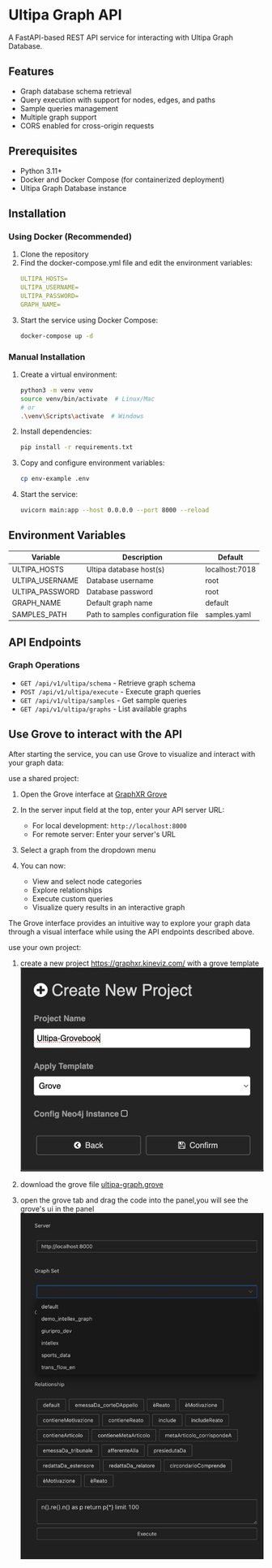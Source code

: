 # Ultipa Graph API

A FastAPI-based REST API service for interacting with Ultipa Graph Database.

## Features

- Graph database schema retrieval
- Query execution with support for nodes, edges, and paths
- Sample queries management
- Multiple graph support
- CORS enabled for cross-origin requests

## Prerequisites

- Python 3.11+
- Docker and Docker Compose (for containerized deployment)
- Ultipa Graph Database instance

## Installation

### Using Docker (Recommended)

1. Clone the repository
2. Find the docker-compose.yml file and edit the environment variables:
   ```yaml
   ULTIPA_HOSTS=
   ULTIPA_USERNAME=
   ULTIPA_PASSWORD=
   GRAPH_NAME=
   ```
3. Start the service using Docker Compose:
   ```bash
   docker-compose up -d
   ```

### Manual Installation

1. Create a virtual environment:
   ```bash
   python3 -m venv venv
   source venv/bin/activate  # Linux/Mac
   # or
   .\venv\Scripts\activate  # Windows
   ```

2. Install dependencies:
   ```bash
   pip install -r requirements.txt
   ```

3. Copy and configure environment variables:
   ```bash
   cp env-example .env
   ```

4. Start the service:
   ```bash
   uvicorn main:app --host 0.0.0.0 --port 8000 --reload
   ```

## Environment Variables

| Variable | Description | Default |
|----------|-------------|---------|
| ULTIPA_HOSTS | Ultipa database host(s) | localhost:7018 |
| ULTIPA_USERNAME | Database username | root |
| ULTIPA_PASSWORD | Database password | root |
| GRAPH_NAME | Default graph name | default |
| SAMPLES_PATH | Path to samples configuration file | samples.yaml |

## API Endpoints

### Graph Operations

- `GET /api/v1/ultipa/schema` - Retrieve graph schema
- `POST /api/v1/ultipa/execute` - Execute graph queries
- `GET /api/v1/ultipa/samples` - Get sample queries
- `GET /api/v1/ultipa/graphs` - List available graphs

## Use Grove to interact with the API

After starting the service, you can use Grove to visualize and interact with your graph data:

use a shared project:

1. Open the Grove interface at [GraphXR Grove](https://graphxr.kineviz.com/share/67595c55bcdae6c322c58738/Grove?userID=5c020fe520f1ed00216552c3&groveProjectId=67595c55bcdae6c322c58738&groveFileKey=ultipa-graph&groveVersion=0&groveFullscreen=true&groveReadonly=true&groveBlockMode=hide)

2. In the server input field at the top, enter your API server URL:
   - For local development: `http://localhost:8000`
   - For remote server: Enter your server's URL

3. Select a graph from the dropdown menu

4. You can now:
   - View and select node categories
   - Explore relationships
   - Execute custom queries
   - Visualize query results in an interactive graph

The Grove interface provides an intuitive way to explore your graph data through a visual interface while using the API endpoints described above.

use your own project:

1. create a new project https://graphxr.kineviz.com/  with a grove template
![Create Project](https://github.com/izhanghongbo/ultipa-graphxr-api/blob/main/images/project-new.jpg)

2. download the grove file [ultipa-graph.grove](https://raw.githubusercontent.com/izhanghongbo/ultipa-graphxr-api/main/ultipa-graph.grove)
3. open the grove tab and drag the code into the panel,you will see the grove's ui in the panel
![Grove](https://raw.githubusercontent.com/izhanghongbo/ultipa-graphxr-api/main/images/grove.jpg)

